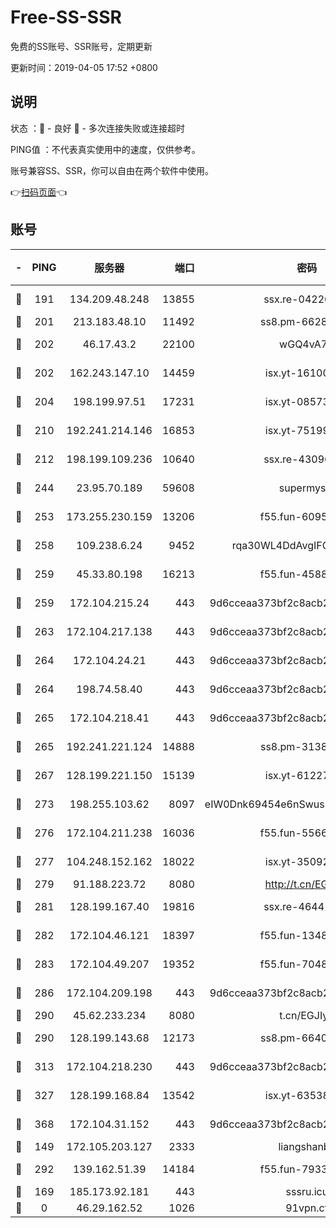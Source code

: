 # Free-SS-SSR

免费的SS账号、SSR账号，定期更新

更新时间：2019-04-05 17:52 +0800

## 说明

状态     ：🙂 - 良好 🙁 - 多次连接失败或连接超时

PING值   ：不代表真实使用中的速度，仅供参考。

账号兼容SS、SSR，你可以自由在两个软件中使用。

👉[扫码页面](https://liesauer.github.io/Free-SS-SSR/)👈

## 账号

|-|PING|服务器|端口|密码|加密方式|区域|
|:----:|:----:|:-----:|-----:|:----:|:----:|:----:|
|🙂|191|134.209.48.248|13855|ssx.re-04220668|aes-256-cfb|US|
|🙂|201|213.183.48.10|11492|ss8.pm-66285034|rc4-md5|RU|
|🙂|202|46.17.43.2|22100|wGQ4vA7D|aes-256-gcm|RU|
|🙂|202|162.243.147.10|14459|isx.yt-16100711|aes-256-cfb|US|
|🙂|204|198.199.97.51|17231|isx.yt-08573999|aes-256-cfb|US|
|🙂|210|192.241.214.146|16853|isx.yt-75199880|aes-256-cfb|US|
|🙂|212|198.199.109.236|10640|ssx.re-43096758|aes-256-cfb|US|
|🙂|244|23.95.70.189|59608|supermyssr|chacha20-ietf|US|
|🙂|253|173.255.230.159|13206|f55.fun-60953753|aes-256-cfb|US|
|🙂|258|109.238.6.24|9452|rqa30WL4DdAvgIFG6Fs3znzTa|aes-256-cfb|FR|
|🙂|259|45.33.80.198|16213|f55.fun-45880587|aes-256-cfb|US|
|🙂|259|172.104.215.24|443|9d6cceaa373bf2c8acb22e60b6a58be6|aes-256-cfb|US|
|🙂|263|172.104.217.138|443|9d6cceaa373bf2c8acb22e60b6a58be6|aes-256-cfb|US|
|🙂|264|172.104.24.21|443|9d6cceaa373bf2c8acb22e60b6a58be6|aes-256-cfb|US|
|🙂|264|198.74.58.40|443|9d6cceaa373bf2c8acb22e60b6a58be6|aes-256-cfb|US|
|🙂|265|172.104.218.41|443|9d6cceaa373bf2c8acb22e60b6a58be6|aes-256-cfb|US|
|🙂|265|192.241.221.124|14888|ss8.pm-31382294|aes-256-cfb|US|
|🙂|267|128.199.221.150|15139|isx.yt-61227174|aes-256-cfb|SG|
|🙂|273|198.255.103.62|8097|eIW0Dnk69454e6nSwuspv9DmS201tQ0D|aes-256-cfb|US|
|🙂|276|172.104.211.238|16036|f55.fun-55663188|aes-256-cfb|US|
|🙂|277|104.248.152.162|18022|isx.yt-35092114|aes-256-cfb|SG|
|🙂|279|91.188.223.72|8080|http://t.cn/EGJIyrl|rc4-md5|RU|
|🙂|281|128.199.167.40|19816|ssx.re-46441755|aes-256-cfb|SG|
|🙂|282|172.104.46.121|18397|f55.fun-13486304|aes-256-cfb|SG|
|🙂|283|172.104.49.207|19352|f55.fun-70481610|aes-256-cfb|SG|
|🙂|286|172.104.209.198|443|9d6cceaa373bf2c8acb22e60b6a58be6|aes-256-cfb|US|
|🙂|290|45.62.233.234|8080|t.cn/EGJIyrl|rc4-md5|CA|
|🙂|290|128.199.143.68|12173|ss8.pm-66400443|aes-256-cfb|SG|
|🙂|313|172.104.218.230|443|9d6cceaa373bf2c8acb22e60b6a58be6|aes-256-cfb|US|
|🙂|327|128.199.168.84|13542|isx.yt-63538228|aes-256-cfb|SG|
|🙂|368|172.104.31.152|443|9d6cceaa373bf2c8acb22e60b6a58be6|aes-256-cfb|US|
|🙂|149|172.105.203.127|2333|liangshanbo|chacha20|JP|
|🙂|292|139.162.51.39|14184|f55.fun-79338147|aes-256-cfb|SG|
|🙁|169|185.173.92.181|443|sssru.icu|rc4-md5|RU|
|🙁|0|46.29.162.52|1026|91vpn.cf|rc4-md5|RU|
